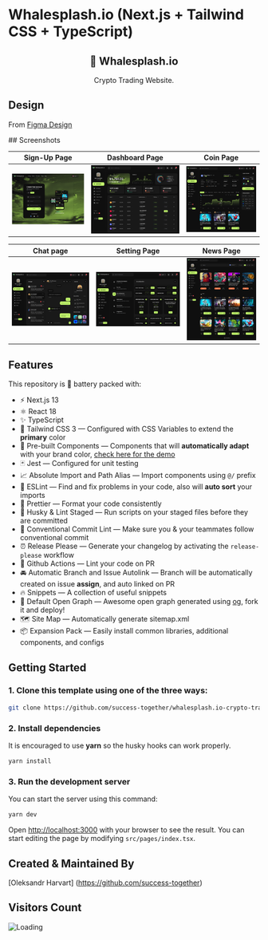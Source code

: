# Whalesplash.io (Next.js + Tailwind CSS + TypeScript)

<div align="center">
  <h2>🔋 Whalesplash.io</h2>
  <p>Crypto Trading Website.</p>

</div>

## Design

<p>From <a href="https://www.figma.com/file/F6NM9YFPQ8ZLimaPpNwvqD/whalesplash.ai?node-id=943-22199&t=cJQdvsSYvo0fpow5-0">Figma Design</a></p>
## Screenshots

  Sign-Up Page                |   Dashboard Page        |  Coin Page
:-------------------------:|:-------------------------:|:-------------------------:
![](https://raw.githubusercontent.com/success-together/whalesplash.io-crypto-trading/main/screenshots/Sign-Up.png)|![](https://raw.githubusercontent.com/success-together/whalesplash.io-crypto-trading/main/screenshots/Dashboard.png)|![](https://raw.githubusercontent.com/success-together/whalesplash.io-crypto-trading/main/screenshots/Coin-Data.png)

  Chat page                |   Setting Page        |  News Page
:-------------------------:|:-------------------------:|:-------------------------:
![](https://raw.githubusercontent.com/success-together/whalesplash.io-crypto-trading/main/screenshots/Chats.png)|![](https://raw.githubusercontent.com/success-together/whalesplash.io-crypto-trading/main/screenshots/Bot-configuration.png)|![](https://raw.githubusercontent.com/success-together/whalesplash.io-crypto-trading/main/screenshots/News.png)

## Features

This repository is 🔋 battery packed with:

- ⚡️ Next.js 13
- ⚛️ React 18
- ✨ TypeScript
- 💨 Tailwind CSS 3 — Configured with CSS Variables to extend the **primary** color
- 💎 Pre-built Components — Components that will **automatically adapt** with your brand color, [check here for the demo](https://tsnext-tw.thcl.dev/components)
- 🃏 Jest — Configured for unit testing
- 📈 Absolute Import and Path Alias — Import components using `@/` prefix
- 📏 ESLint — Find and fix problems in your code, also will **auto sort** your imports
- 💖 Prettier — Format your code consistently
- 🐶 Husky & Lint Staged — Run scripts on your staged files before they are committed
- 🤖 Conventional Commit Lint — Make sure you & your teammates follow conventional commit
- ⏰ Release Please — Generate your changelog by activating the `release-please` workflow
- 👷 Github Actions — Lint your code on PR
- 🚘 Automatic Branch and Issue Autolink — Branch will be automatically created on issue **assign**, and auto linked on PR
- 🔥 Snippets — A collection of useful snippets
- 👀 Default Open Graph — Awesome open graph generated using [og](https://github.com/theodorusclarence/og), fork it and deploy!
- 🗺 Site Map — Automatically generate sitemap.xml
- 📦 Expansion Pack — Easily install common libraries, additional components, and configs

## Getting Started

### 1. Clone this template using one of the three ways:

   ```bash
   git clone https://github.com/success-together/whalesplash.io-crypto-trading.git
   ```

### 2. Install dependencies

It is encouraged to use **yarn** so the husky hooks can work properly.

```bash
yarn install
```

### 3. Run the development server

You can start the server using this command:

```bash
yarn dev
```

Open [http://localhost:3000](http://localhost:3000) with your browser to see the result. You can start editing the page by modifying `src/pages/index.tsx`.

## Created & Maintained By

[Oleksandr Harvart] (https://github.com/success-together)


## Visitors Count

<img align="left" src = "https://profile-counter.glitch.me/success-together/count.svg" alt ="Loading">

